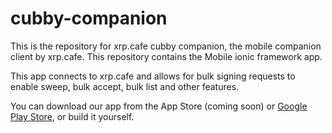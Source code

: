 # cubby-companion

This is the repository for xrp.cafe cubby companion, the mobile companion client by xrp.cafe. This repository contains the Mobile ionic framework app.

This app connects to xrp.cafe and allows for bulk signing requests to enable sweep, bulk accept, bulk list and other features.

You can download our app from the App Store (coming soon) or  [Google Play Store](https://play.google.com/store/apps/details?id=cubby.xrp.cafe), or build it yourself.
